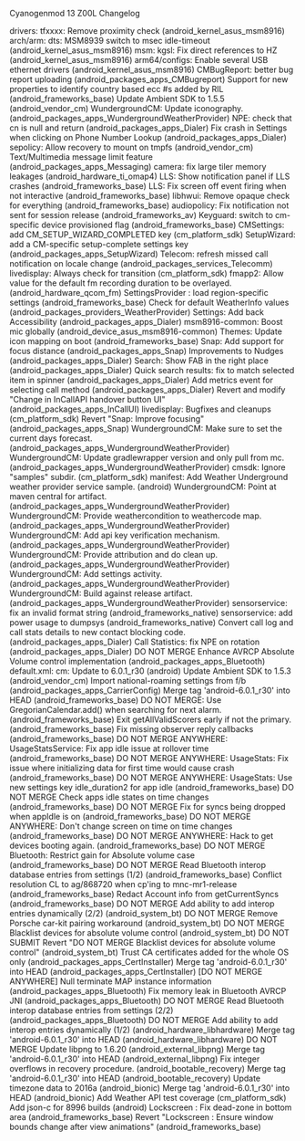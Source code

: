 Cyanogenmod 13 Z00L Changelog





drivers: tfxxxx: Remove proximity check (android_kernel_asus_msm8916)
arch/arm: dts: MSM8939 switch to msec idle-timeout (android_kernel_asus_msm8916)
msm: kgsl: Fix direct references to HZ (android_kernel_asus_msm8916)
arm64/configs: Enable several USB ethernet drivers (android_kernel_asus_msm8916)
CMBugReport: better bug report uploading (android_packages_apps_CMBugreport)
Support for new properties to identify country based ecc #s added by RIL (android_frameworks_base)
Update Ambient SDK to 1.5.5 (android_vendor_cm)
WundergroundCM: Update iconography. (android_packages_apps_WundergroundWeatherProvider)
NPE: check that cn is null and return (android_packages_apps_Dialer)
Fix crash in Settings when clicking on Phone Number Lookup (android_packages_apps_Dialer)
sepolicy: Allow recovery to mount on tmpfs (android_vendor_cm)
Text/Multimedia message limit feature (android_packages_apps_Messaging)
camera: fix large tiler memory leakages (android_hardware_ti_omap4)
LLS: Show notification panel if LLS crashes (android_frameworks_base)
LLS: Fix screen off event firing when not interactive (android_frameworks_base)
libhwui: Remove opaque check for everything (android_frameworks_base)
audiopolicy: Fix notification not sent for session release (android_frameworks_av)
Keyguard: switch to cm-specific device provisioned flag (android_frameworks_base)
CMSettings: add CM_SETUP_WIZARD_COMPLETED key (cm_platform_sdk)
SetupWizard: add a CM-specific setup-complete settings key (android_packages_apps_SetupWizard)
Telecom: refresh missed call notification on locale change (android_packages_services_Telecomm)
livedisplay: Always check for transition (cm_platform_sdk)
fmapp2: Allow value for the default fm recording duration to be overlayed. (android_hardware_qcom_fm)
SettingsProvider : load region-specific settings (android_frameworks_base)
Check for default WeatherInfo values (android_packages_providers_WeatherProvider)
Settings: Add back Accessibility (android_packages_apps_Dialer)
msm8916-common: Boost mic globally (android_device_asus_msm8916-common)
Themes: Update icon mapping on boot (android_frameworks_base)
Snap: Add support for focus distance (android_packages_apps_Snap)
Improvements to Nudges (android_packages_apps_Dialer)
Search: Show FAB in the right place (android_packages_apps_Dialer)
Quick search results: fix to match selected item in spinner (android_packages_apps_Dialer)
Add metrics event for selecting call method (android_packages_apps_Dialer)
Revert and modify "Change in InCallAPI handover button UI" (android_packages_apps_InCallUI)
livedisplay: Bugfixes and cleanups (cm_platform_sdk)
Revert "Snap: Improve focusing" (android_packages_apps_Snap)
WundergroundCM: Make sure to set the current days forecast. (android_packages_apps_WundergroundWeatherProvider)
WundergroundCM: Update gradlewrapper version and only pull from mc. (android_packages_apps_WundergroundWeatherProvider)
cmsdk: Ignore "samples" subdir. (cm_platform_sdk)
manifest: Add Weather Underground weather provider service sample. (android)
WundergroundCM: Point at maven central for artifact. (android_packages_apps_WundergroundWeatherProvider)
WundergroundCM: Provide weathercondition to weathercode map. (android_packages_apps_WundergroundWeatherProvider)
WundergroundCM: Add api key verification mechanism. (android_packages_apps_WundergroundWeatherProvider)
WundergroundCM: Provide attribution and do clean up. (android_packages_apps_WundergroundWeatherProvider)
WundergroundCM: Add settings activity. (android_packages_apps_WundergroundWeatherProvider)
WundergroundCM: Build against release artifact. (android_packages_apps_WundergroundWeatherProvider)
sensorservice: fix an invalid format string (android_frameworks_native)
sensorservice: add power usage to dumpsys (android_frameworks_native)
Convert call log and call stats details to new contact blocking code. (android_packages_apps_Dialer)
Call Statistics: fix NPE on rotation (android_packages_apps_Dialer)
DO NOT MERGE Enhance AVRCP Absolute Volume control implementation (android_packages_apps_Bluetooth)
default.xml: cm: Update to 6.0.1_r30 (android)
Update Ambient SDK to 1.5.3 (android_vendor_cm)
Import national-roaming settings from f/b (android_packages_apps_CarrierConfig)
Merge tag 'android-6.0.1_r30' into HEAD (android_frameworks_base)
DO NOT MERGE: Use GregorianCalendar.add() when searching for next alarm. (android_frameworks_base)
Exit getAllValidScorers early if not the primary. (android_frameworks_base)
Fix missing observer reply callbacks (android_frameworks_base)
DO NOT MERGE ANYWHERE: UsageStatsService: Fix app idle issue at rollover time (android_frameworks_base)
DO NOT MERGE ANYWHERE: UsageStats: Fix issue where initializing data for first time would cause crash (android_frameworks_base)
DO NOT MERGE ANYWHERE: UsageStats: Use new settings key idle_duration2 for app idle (android_frameworks_base)
DO NOT MERGE Check apps idle states on time changes (android_frameworks_base)
DO NOT MERGE Fix for syncs being dropped when appIdle is on (android_frameworks_base)
DO NOT MERGE ANYWHERE: Don't change screen on time on time changes (android_frameworks_base)
DO NOT MERGE ANYWHERE: Hack to get devices booting again. (android_frameworks_base)
DO NOT MERGE Bluetooth: Restrict gain for Absolute volume case (android_frameworks_base)
DO NOT MERGE Read Bluetooth interop database entries from settings (1/2) (android_frameworks_base)
Conflict resolution CL to ag/868720 when cp'ing to mnc-mr1-release (android_frameworks_base)
Redact Account info from getCurrentSyncs (android_frameworks_base)
DO NOT MERGE Add ability to add interop entries dynamically (2/2) (android_system_bt)
DO NOT MERGE Remove Porsche car-kit pairing workaround (android_system_bt)
DO NOT MERGE Blacklist devices for absolute volume control (android_system_bt)
DO NOT SUBMIT Revert "DO NOT MERGE Blacklist devices for absolute volume control" (android_system_bt)
Trust CA certificates added for the whole OS only (android_packages_apps_CertInstaller)
Merge tag 'android-6.0.1_r30' into HEAD (android_packages_apps_CertInstaller)
[DO NOT MERGE ANYWHERE] Null terminate MAP instance information (android_packages_apps_Bluetooth)
Fix memory leak in Bluetooth AVRCP JNI (android_packages_apps_Bluetooth)
DO NOT MERGE Read Bluetooth interop database entries from settings (2/2) (android_packages_apps_Bluetooth)
DO NOT MERGE Add ability to add interop entries dynamically (1/2) (android_hardware_libhardware)
Merge tag 'android-6.0.1_r30' into HEAD (android_hardware_libhardware)
DO NOT MERGE Update libpng to 1.6.20 (android_external_libpng)
Merge tag 'android-6.0.1_r30' into HEAD (android_external_libpng)
Fix integer overflows in recovery procedure. (android_bootable_recovery)
Merge tag 'android-6.0.1_r30' into HEAD (android_bootable_recovery)
Update timezone data to 2016a (android_bionic)
Merge tag 'android-6.0.1_r30' into HEAD (android_bionic)
Add Weather API test coverage (cm_platform_sdk)
Add json-c for 8996 builds (android)
Lockscreen : Fix dead-zone in bottom area (android_frameworks_base)
Revert "Lockscreen : Ensure window bounds change after view animations" (android_frameworks_base)

